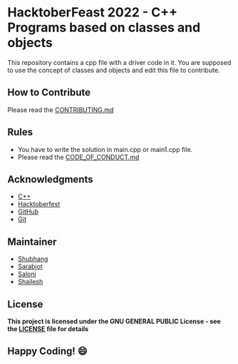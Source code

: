 
# HacktoberFeast 2022 - C++ Programs based on classes and objects   
This repository contains a cpp file with a driver code in it. You are supposed to use the concept of classes and objects and edit this file to contribute.



## How to Contribute
Please read the [CONTRIBUTING.md](../../CONTRIBUTING.md)

## Rules
- You have to write the solution in main.cpp or main1.cpp file.
- Please read the [CODE_OF_CONDUCT.md](../CODE_OF_CONDUCT.md)

## Acknowledgments
- [C++](https://www.cplusplus.org/)
- [Hacktoberfest](https://hacktoberfest.digitalocean.com/)
- [GitHub](https://github.com)
- [Git](https://git-scm.com/)

## Maintainer
- [Shubhang](http://github.com/Shubhang-2111)
- [Sarabjot](https://github.com/ricky-aufvaa)
- [Saloni](https://github.com/saloni1202)
- [Shailesh](https://github.com/ShaileshKumar007)

## License
**This project is licensed under the GNU GENERAL PUBLIC License - see the [LICENSE](../LICENSE) file for details**

## Happy Coding! :smile:
